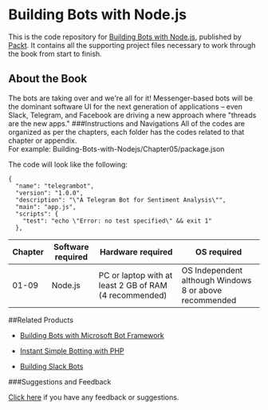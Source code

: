 # Building Bots with Node.js
This is the code repository for [Building Bots with Node.js](https://www.packtpub.com/application-development/building-bots-nodejs?utm_source=github&utm_medium=repository&utm_campaign=9781786465450), published by [Packt](www.packtpub.com). It contains all the supporting project files necessary to work through the book from start to finish.
## About the Book
The bots are taking over and we're all for it! Messenger-based bots will be the dominant software UI for the next generation of applications – even Slack, Telegram, and Facebook are driving a new approach where "threads are the new apps."
###Instructions and Navigations
All of the codes are organized as per the chapters, each folder has the codes related to that chapter or appendix.                   
For example: Building-Bots-with-Nodejs/Chapter05/package.json

The code will look like the following:
```
{
  "name": "telegrambot",
  "version": "1.0.0",
  "description": "\"A Telegram Bot for Sentiment Analysis\"",
  "main": "app.js",
  "scripts": {
    "test": "echo \"Error: no test specified\" && exit 1"
  },
```

| Chapter  | Software required | Hardware required | OS required |
| ------------- | ------------- | ------------- | ------------- |
| 01-09 | Node.js | PC or laptop with at least 2 GB of RAM (4 recommended) | OS Independent although Windows 8 or above recommended |

##Related Products
 
  
* [Building Bots with Microsoft Bot Framework](https://www.packtpub.com/application-development/building-bots-microsoft-bot-framework?utm_source=github&utm_medium=repository&utm_campaign=9781786463104)
  
  
* [Instant Simple Botting with PHP](https://www.packtpub.com/networking-and-servers/instant-simple-botting-php-instant?utm_source=github&utm_medium=repository&utm_campaign=9781782169291)
  
  
* [Building Slack Bots](https://www.packtpub.com/application-development/building-slack-bots?utm_source=github&utm_medium=repository&utm_campaign=9781786460806)
  
 

###Suggestions and Feedback
  
[Click here](https://docs.google.com/forms/d/e/1FAIpQLSe5qwunkGf6PUvzPirPDtuy1Du5Rlzew23UBp2S-P3wB-GcwQ/viewform) if you have any feedback or suggestions.
